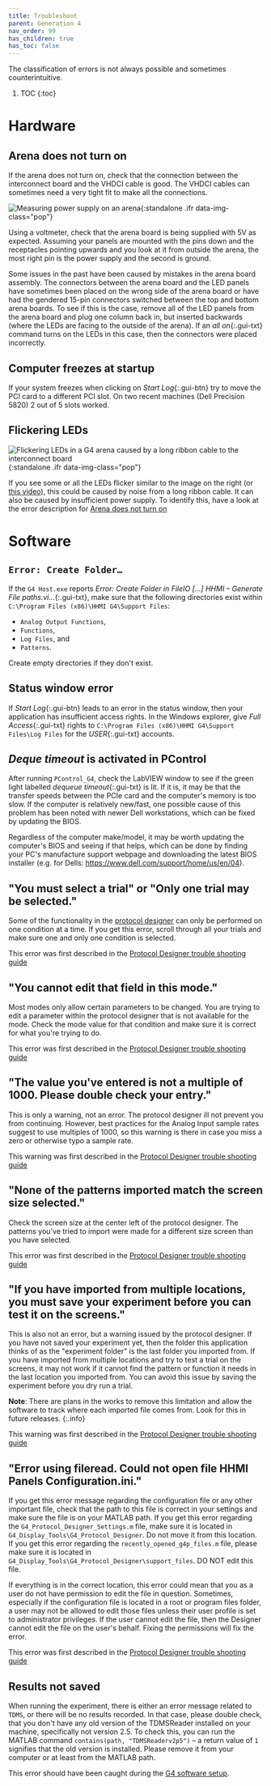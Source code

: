 ```yaml
---
title: Troubleshoot
parent: Generation 4
nav_order: 99
has_children: true
has_toc: false
---
```


The classification of errors is not always possible and sometimes counterintuitive.

1. TOC
{:toc}

# Hardware

## Arena does not turn on

If the arena does not turn on, check that the connection between the interconnect board and the VHDCI cable is good. The VHDCI cables can sometimes need a very tight fit to make all the connections.

![Measuring power supply on an arena](assets/g4_voltage-pins.jpg){:standalone .ifr data-img-class="pop"}

Using a voltmeter, check that the arena board is being supplied with 5V as expected. Assuming your panels are mounted with the pins down and the receptacles pointing upwards and you look at it from outside the arena, the most right pin is the power supply and the second is ground.

Some issues in the past have been caused by mistakes in the arena board assembly. The connectors between the arena board and the LED panels have sometimes been placed on the wrong side of the arena board or have had the gendered 15-pin connectors switched between the top and bottom arena boards. To see if this is the case, remove all of the LED panels from the arena board and plug one column back in, but inserted backwards (where the LEDs are facing to the outside of the arena). If an *all on*{:.gui-txt} command turns on the LEDs in this case, then the connectors were placed incorrectly.

## Computer freezes at startup

If your system freezes when clicking on *Start Log*{:.gui-btn} try to move the PCI card to a different PCI slot. On two recent machines (Dell Precision 5820) 2 out of 5 slots worked.

## Flickering LEDs

![Flickering LEDs in a G4 arena caused by a long ribbon cable to the interconnect board](assets/g4_flickering_cable.gif){:standalone .ifr data-img-class="pop"}

If you see some or all the LEDs flicker similar to the image on the right (or [this video](assets/g4_flickering_cable.mp4)), this could be caused by noise from a long ribbon cable. It can also be caused by insufficient power supply. To identify this, have a look at the error description for [Arena does not turn on](#arena-does-not-turn-on)

# Software

## `Error: Create Folder…`

If the `G4 Host.exe` reports *Error: Create Folder in FileIO […] HHMI – Generate File paths.vi…*{:.gui-txt}, make sure that the following directories exist within `C:\Program Files (x86)\HHMI G4\Support Files`:

- `Analog Output Functions`,
- `Functions`,
- `Log Files`, and
- `Patterns`.

Create empty directories if they don't exist.

## Status window error

If *Start Log*{:.gui-btn} leads to an error in the status window, then your application has insufficient access rights. In the Windows explorer, give *Full Access*{:.gui-txt} rights to `C:\Program Files (x86)\HHMI G4\Support Files\Log Files` for the *USER*{:.gui-txt} accounts.

## _Deque timeout_ is activated in PControl

After running `PControl_G4`, check the LabVIEW window to see if the green light labelled *dequeue timeout*{:.gui-txt} is lit. If it is, it may be that the transfer speeds between the PCIe card and the computer's memory is too slow. If the computer is relatively new/fast, one possible cause of this problem has been noted with newer Dell workstations, which can be fixed by updating the BIOS.

Regardless of the computer make/model, it may be worth updating the computer's BIOS and seeing if that helps, which can be done by finding your PC's manufacture support webpage and downloading the latest BIOS installer (e.g. for Dells: <https://www.dell.com/support/home/us/en/04>).

## "You must select a trial" or "Only one trial may be selected."

Some of the functionality in the [protocol designer]({{site.baseurl}}/Generation%204/Display_Tools/docs/protocol-designer.html) can only be performed on one condition at a time. If you get this error, scroll through all your trials and make sure one and only one condition is selected.

This error was first described in the [Protocol Designer trouble shooting guide]({{site.baseurl}}/Generation%204/Display_Tools/docs/protocol-designer.html#trouble-shooting)

## "You cannot edit that field in this mode."

Most modes only allow certain parameters to be changed. You are trying to edit a parameter within the protocol designer that is not available for the mode. Check the mode value for that condition and make sure it is correct for what you're trying to do.

This error was first described in the [Protocol Designer trouble shooting guide]({{site.baseurl}}/Generation%204/Display_Tools/docs/protocol-designer.html#trouble-shooting)

## "The value you've entered is not a multiple of 1000. Please double check your entry."

This is only a warning, not an error. The protocol designer ill not prevent you from continuing. However, best practices for the Analog Input sample rates suggest to use multiples of 1000, so this warning is there in case you miss a zero or otherwise typo a sample rate.

This warning was first described in the [Protocol Designer trouble shooting guide]({{site.baseurl}}/Generation%204/Display_Tools/docs/protocol-designer.html#trouble-shooting)

## "None of the patterns imported match the screen size selected."

Check the screen size at the center left of the protocol designer. The patterns you've tried to import were made for a different size screen than you have selected.

This error was first described in the [Protocol Designer trouble shooting guide]({{site.baseurl}}/Generation%204/Display_Tools/docs/protocol-designer.html#trouble-shooting)

## "If you have imported from multiple locations, you must save your experiment before you can test it on the screens."

This is also not an error, but a warning issued by the protocol designer. If you have not saved your experiment yet, then the folder this application thinks of as the "experiment folder" is the last folder you imported from. If you have imported from multiple locations and try to test a trial on the screens, it may not work if it cannot find the pattern or function it needs in the last location you imported from. You can avoid this issue by saving the experiment before you dry run a trial.

__Note__: There are plans in the works to remove this limitation and allow the software to track where each imported file comes from. Look for this in future releases.
{:.info}

This warning was first described in the [Protocol Designer trouble shooting guide]({{site.baseurl}}/Generation%204/Display_Tools/docs/protocol-designer.html#trouble-shooting)

## "Error using fileread. Could not open file HHMI Panels Configuration.ini."

If you get this error message regarding the configuration file or any other important file, check that the path to this file is correct in your settings and make sure the file is on your MATLAB path. If you get this error regarding the `G4_Protocol_Designer_Settings.m` file, make sure it is located in `G4_Display_Tools\G4_Protocol_Designer`. Do not move it from this location. If you get this error regarding the `recently_opened_g4p_files.m` file, please make sure it is located in `G4_Display_Tools\G4_Protocol_Designer\support_files`. DO NOT edit this file.

If everything is in the correct location, this error could mean that you as a user do not have permission to edit the file in question. Sometimes, especially if the configuration file is located in a root or program files folder, a user may not be allowed to edit those files unless their user profile is set to administrator privileges. If the user cannot edit the file, then the Designer cannot edit the file on the user's behalf. Fixing the permissions will fix the error.

This error was first described in the [Protocol Designer trouble shooting guide]({{site.baseurl}}/Generation%204/Display_Tools/docs/protocol-designer.html#trouble-shooting)

## Results not saved

When running the experiment, there is either an error message related to `TDMS`, or there will be no results recorded. In that case, please double check, that you don't have any old version of the TDMSReader installed on your machine, specifically not version 2.5. To check this, you can run the MATLAB command `contains(path, "TDMSReaderv2p5")` – a return value of `1` signifies that the old version is installed. Please remove it from your computer or at least from the MATLAB path.

This error should have been caught during the [G4 software setup]({{site.baseurl}}/Generation%204/Display_Tools/docs/software_setup.html).
